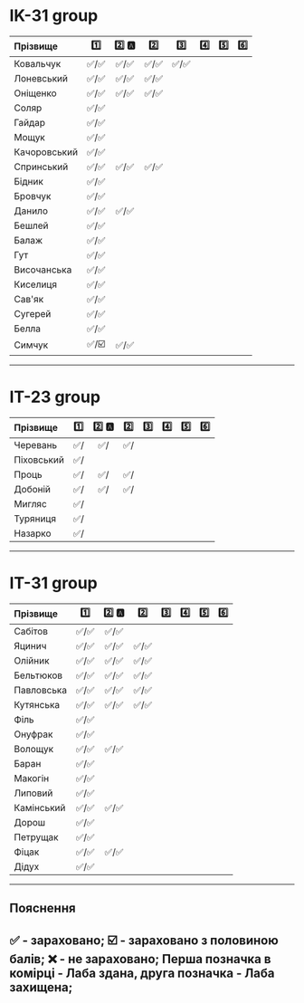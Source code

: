 # IK-31 group

| Прізвище    | :one: | :two: :a: | :two: | :three: | :four: | :five: | :six: |
| :---------- |:-------------------------------------:| :-------------------------------------:| :-------------------------------------:| :-------------------------------------:| :-------------------------------------:| :-------------------------------------:| :-------------------------------------:|
| Ковальчук   | :white_check_mark:/:white_check_mark: | :white_check_mark:/:white_check_mark: | :white_check_mark:/:white_check_mark: | :white_check_mark:/:white_check_mark: | | |
| Лоневський  | :white_check_mark:/:white_check_mark: | :white_check_mark:/:white_check_mark: | :white_check_mark:/:white_check_mark: | | | |
| Оніщенко    | :white_check_mark:/:white_check_mark: | :white_check_mark:/:white_check_mark: | :white_check_mark:/:white_check_mark: | | | |
| Соляр       | :white_check_mark:/:white_check_mark: | | | | | |
| Гайдар      | :white_check_mark:/:white_check_mark: | | | | | |
| Мощук       | :white_check_mark:/:white_check_mark: | | | | | |
| Качоровський| :white_check_mark:/:white_check_mark: | | | | | |
| Спринський  | :white_check_mark:/:white_check_mark: | :white_check_mark:/:white_check_mark: | :white_check_mark:/:white_check_mark: | | | |
| Бідник      | :white_check_mark:/:white_check_mark: | | | | | |
| Бровчук     | :white_check_mark:/:white_check_mark: | | | | | |
| Данило      | :white_check_mark:/:white_check_mark: | :white_check_mark:/:white_check_mark: | | | | |
| Бешлей      | :white_check_mark:/:white_check_mark: | | | | | |
| Балаж       | :white_check_mark:/:white_check_mark: | | | | | |
| Гут         | :white_check_mark:/:white_check_mark: | | | | | |
| Височанська | :white_check_mark:/:white_check_mark: | | | | | |
| Киселиця    | :white_check_mark:/:white_check_mark: | | | | | |
| Сав'як      | :white_check_mark:/:white_check_mark: | | | | | |
| Сугерей     | :white_check_mark:/:white_check_mark: | | | | | |
| Белла       | :white_check_mark:/:white_check_mark: | | | | | |
| Симчук      | :white_check_mark:/:ballot_box_with_check: | :white_check_mark:/:white_check_mark: | | | | |


---
# IТ-23 group

| Прізвище    | :one: | :two: :a: | :two: | :three: | :four: | :five: | :six: |
| :---------- |:-------------------------------------:| :-------------------------------------:| :-------------------------------------:| :-------------------------------------:| :-------------------------------------:| :-------------------------------------:| :-------------------------------------:|
| Черевань    | :white_check_mark:/                   | :white_check_mark:/                   | :white_check_mark:/                   | | | |
| Піховський  | :white_check_mark:/                   | | | | | |
| Проць       | :white_check_mark:/                   | :white_check_mark:/                   | :white_check_mark:/                   | | | |
| Добоній     | :white_check_mark:/                   | :white_check_mark:/                   | :white_check_mark:/                   | | | |
| Мигляс      | :white_check_mark:/                   | | | | | |
| Туряниця    | :white_check_mark:/                   | | | | | |
| Назарко     | :white_check_mark:/                   | | | | | |

---
# IT-31 group

| Прізвище    | :one: | :two: :a: | :two: | :three: | :four: | :five: | :six: |
| :---------- |:-------------------------------------:| :-------------------------------------:| :-------------------------------------:| :-------------------------------------:| :-------------------------------------:| :-------------------------------------:| :-------------------------------------:|
| Сабітов     | :white_check_mark:/:white_check_mark: | :white_check_mark:/:white_check_mark: | | | | |
| Яцинич      | :white_check_mark:/:white_check_mark: | :white_check_mark:/:white_check_mark: | :white_check_mark:/:white_check_mark: | | | |
| Олійник     | :white_check_mark:/:white_check_mark: | :white_check_mark:/:white_check_mark: | :white_check_mark:/:white_check_mark: | | | |
| Бельтюков   | :white_check_mark:/:white_check_mark: | :white_check_mark:/:white_check_mark: | :white_check_mark:/:white_check_mark: | | | |
| Павловська  | :white_check_mark:/:white_check_mark: | :white_check_mark:/:white_check_mark: | :white_check_mark:/:white_check_mark: | | | |
| Кутянська   | :white_check_mark:/:white_check_mark: | :white_check_mark:/:white_check_mark: | :white_check_mark:/:white_check_mark: | | | |
| Філь        | :white_check_mark:/:white_check_mark: | | | | | |
| Онуфрак     | :white_check_mark:/:white_check_mark: | | | | | |
| Волощук     | :white_check_mark:/:white_check_mark: | :white_check_mark:/:white_check_mark: | | | | |
| Баран       | :white_check_mark:/:white_check_mark: | | | | | |
| Макогін     | :white_check_mark:/:white_check_mark: | | | | | |
| Липовий     | :white_check_mark:/:white_check_mark: | | | | | |
| Камінський  | :white_check_mark:/:white_check_mark: | :white_check_mark:/:white_check_mark: | | | | |
| Дорош       | :white_check_mark:/:white_check_mark: | | | | | |
| Петрущак    | :white_check_mark:/:white_check_mark: | | | | | |
| Фіцак       | :white_check_mark:/:white_check_mark: | :white_check_mark:/:white_check_mark: | | | | |
| Дідух       | :white_check_mark:/:white_check_mark: | | | | | |

---
## Пояснення
:white_check_mark: - зараховано;
:ballot_box_with_check: - зараховано з половиною балів;
:x: - не зараховано;
Перша позначка в комірці - Лаба здана, друга позначка - Лаба захищена;
---
